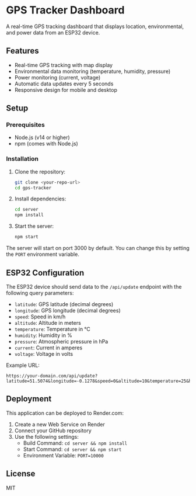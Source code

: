 # GPS Tracker Dashboard

A real-time GPS tracking dashboard that displays location, environmental, and power data from an ESP32 device.

## Features

- Real-time GPS tracking with map display
- Environmental data monitoring (temperature, humidity, pressure)
- Power monitoring (current, voltage)
- Automatic data updates every 5 seconds
- Responsive design for mobile and desktop

## Setup

### Prerequisites

- Node.js (v14 or higher)
- npm (comes with Node.js)

### Installation

1. Clone the repository:
   ```bash
   git clone <your-repo-url>
   cd gps-tracker
   ```

2. Install dependencies:
   ```bash
   cd server
   npm install
   ```

3. Start the server:
   ```bash
   npm start
   ```

The server will start on port 3000 by default. You can change this by setting the `PORT` environment variable.

## ESP32 Configuration

The ESP32 device should send data to the `/api/update` endpoint with the following query parameters:

- `latitude`: GPS latitude (decimal degrees)
- `longitude`: GPS longitude (decimal degrees)
- `speed`: Speed in km/h
- `altitude`: Altitude in meters
- `temperature`: Temperature in °C
- `humidity`: Humidity in %
- `pressure`: Atmospheric pressure in hPa
- `current`: Current in amperes
- `voltage`: Voltage in volts

Example URL:
```
https://your-domain.com/api/update?latitude=51.5074&longitude=-0.1278&speed=0&altitude=10&temperature=25&humidity=60&pressure=1013&current=0.5&voltage=3.3
```

## Deployment

This application can be deployed to Render.com:

1. Create a new Web Service on Render
2. Connect your GitHub repository
3. Use the following settings:
   - Build Command: `cd server && npm install`
   - Start Command: `cd server && npm start`
   - Environment Variable: `PORT=10000`

## License

MIT
